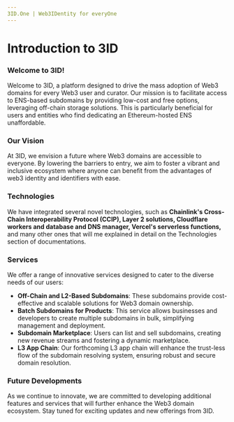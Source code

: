 ```yaml
---
3ID.One | Web3IDentity for everyOne
---
```


# Introduction to 3ID

### Welcome to 3ID!

Welcome to 3ID, a platform designed to drive the mass adoption of Web3 domains for every Web3 user and curator. Our mission is to facilitate access to ENS-based subdomains by providing low-cost and free options, leveraging off-chain storage solutions. This is particularly beneficial for users and entities who find dedicating an Ethereum-hosted ENS unaffordable.

### Our Vision

At 3ID, we envision a future where Web3 domains are accessible to everyone. By lowering the barriers to entry, we aim to foster a vibrant and inclusive ecosystem where anyone can benefit from the advantages of web3 identity and identifiers with ease.

### Technologies

We have integrated several novel technologies, such as **Chainlink's Cross-Chain Interoperability Protocol (CCIP), Layer 2 solutions, Cloudflare workers and database and DNS manager, Vercel's serverless functions,** and many other ones that will me explained in detail on the Technologies section of documentations.&#x20;

### Services

We offer a range of innovative services designed to cater to the diverse needs of our users:

* **Off-Chain and L2-Based Subdomains**: These subdomains provide cost-effective and scalable solutions for Web3 domain ownership.
* **Batch Subdomains for Products**: This service allows businesses and developers to create multiple subdomains in bulk, simplifying management and deployment.
* **Subdomain Marketplace**: Users can list and sell subdomains, creating new revenue streams and fostering a dynamic marketplace.
* **L3 App Chain**: Our forthcoming L3 app chain will enhance the trust-less flow of the subdomain resolving system, ensuring robust and secure domain resolution.

### Future Developments

As we continue to innovate, we are committed to developing additional features and services that will further enhance the Web3 domain ecosystem. Stay tuned for exciting updates and new offerings from 3ID.
